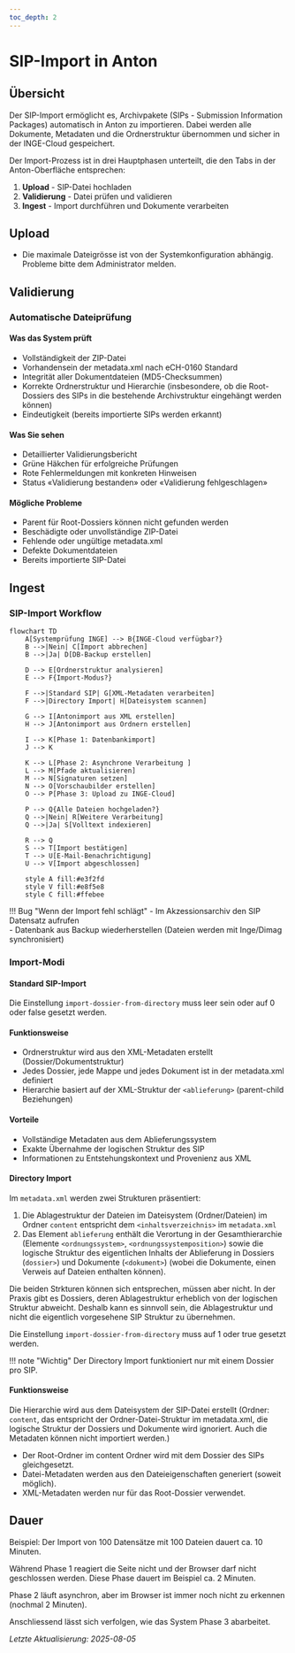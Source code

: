 ```yaml
---
toc_depth: 2
---
```


# SIP-Import in Anton

## Übersicht

Der SIP-Import ermöglicht es, Archivpakete (SIPs - Submission Information Packages) automatisch in Anton zu importieren. Dabei werden alle Dokumente, Metadaten und die Ordnerstruktur übernommen und sicher in der INGE-Cloud gespeichert.

Der Import-Prozess ist in drei Hauptphasen unterteilt, die den Tabs in der Anton-Oberfläche entsprechen:

1. **Upload** - SIP-Datei hochladen
2. **Validierung** - Datei prüfen und validieren  
3. **Ingest** - Import durchführen und Dokumente verarbeiten

## Upload

- Die maximale Dateigrösse ist von der Systemkonfiguration abhängig. Probleme bitte dem Administrator melden.

## Validierung

### Automatische Dateiprüfung

#### Was das System prüft

- Vollständigkeit der ZIP-Datei  
- Vorhandensein der metadata.xml nach eCH-0160 Standard  
- Integrität aller Dokumentdateien (MD5-Checksummen)  
- Korrekte Ordnerstruktur und Hierarchie (insbesondere, ob die Root-Dossiers des SIPs in die bestehende Archivstruktur eingehängt werden können)  
- Eindeutigkeit (bereits importierte SIPs werden erkannt)

#### Was Sie sehen

- Detaillierter Validierungsbericht  
- Grüne Häkchen für erfolgreiche Prüfungen  
- Rote Fehlermeldungen mit konkreten Hinweisen  
- Status «Validierung bestanden» oder «Validierung fehlgeschlagen»

#### Mögliche Probleme

- Parent für Root-Dossiers können nicht gefunden werden
- Beschädigte oder unvollständige ZIP-Datei  
- Fehlende oder ungültige metadata.xml  
- Defekte Dokumentdateien  
- Bereits importierte SIP-Datei

## Ingest

### SIP-Import Workflow

```mermaid
flowchart TD
    A[Systemprüfung INGE] --> B{INGE-Cloud verfügbar?}
    B -->|Nein| C[Import abbrechen]
    B -->|Ja| D[DB-Backup erstellen]
    
    D --> E[Ordnerstruktur analysieren]
    E --> F{Import-Modus?}
    
    F -->|Standard SIP| G[XML-Metadaten verarbeiten]
    F -->|Directory Import| H[Dateisystem scannen]
    
    G --> I[Antonimport aus XML erstellen]
    H --> J[Antonimport aus Ordnern erstellen]
    
    I --> K[Phase 1: Datenbankimport]
    J --> K
    
    K --> L[Phase 2: Asynchrone Verarbeitung ]
    L --> M[Pfade aktualisieren]
    M --> N[Signaturen setzen]
    N --> O[Vorschaubilder erstellen]
    O --> P[Phase 3: Upload zu INGE-Cloud]
    
    P --> Q{Alle Dateien hochgeladen?}
    Q -->|Nein| R[Weitere Verarbeitung]
    Q -->|Ja| S[Volltext indexieren]
    
    R --> Q
    S --> T[Import bestätigen]
    T --> U[E-Mail-Benachrichtigung]
    U --> V[Import abgeschlossen]
    
    style A fill:#e3f2fd
    style V fill:#e8f5e8
    style C fill:#ffebee
```

!!! Bug "Wenn der Import fehl schlägt" 
    - Im Akzessionsarchiv den SIP Datensatz aufrufen  
    - Datenbank aus Backup wiederherstellen (Dateien werden mit Inge/Dimag synchronisiert)  


### Import-Modi

#### Standard SIP-Import

Die Einstellung `import-dossier-from-directory` muss leer sein oder auf 0 oder false gesetzt werden.

#### Funktionsweise
- Ordnerstruktur wird aus den XML-Metadaten erstellt (Dossier/Dokumentstruktur)
- Jedes Dossier, jede Mappe und jedes Dokument ist in der metadata.xml definiert
- Hierarchie basiert auf der XML-Struktur der `<ablieferung>` (parent-child Beziehungen)

#### Vorteile
- Vollständige Metadaten aus dem Ablieferungssystem
- Exakte Übernahme der logischen Struktur des SIP
- Informationen zu Entstehungskontext und Provenienz aus XML

#### Directory Import

Im `metadata.xml` werden zwei Strukturen präsentiert:  

1) Die Ablagestruktur der Dateien im Dateisystem (Ordner/Dateien) im Ordner `content` entspricht dem `<inhaltsverzeichnis>` im `metadata.xml`  
2) Das Element `ablieferung` enthält die Verortung in der Gesamthierarchie (Elemente `<ordnungssystem>`, `<ordnungssystemposition>`) sowie die logische Struktur des eigentlichen Inhalts der Ablieferung in Dossiers (`dossier>`) und Dokumente (`<dokument>`) (wobei die Dokumente, einen Verweis auf Dateien enthalten können).

Die beiden Strkturen können sich entsprechen, müssen aber nicht. In der Praxis gibt es Dossiers, deren Ablagestruktur erheblich von der logischen Struktur abweicht. Deshalb kann es sinnvoll sein, die Ablagestruktur und nicht die eigentlich vorgesehene SIP Struktur zu übernehmen.

Die Einstellung `import-dossier-from-directory` muss  auf 1 oder true gesetzt werden.

!!! note "Wichtig"
    Der Directory Import funktioniert nur mit einem Dossier pro SIP.

#### Funktionsweise

Die Hierarchie wird aus dem Dateisystem der SIP-Datei erstellt (Ordner: `content`, das entspricht der Ordner-Datei-Struktur im metadata.xml, die logische Struktur der Dossiers und Dokumente wird ignoriert. Auch die Metadaten können nicht importiert werden.)

- Der Root-Ordner im content Ordner wird mit dem Dossier des SIPs gleichgesetzt.
- Datei-Metadaten werden aus den Dateieigenschaften generiert (soweit möglich).
- XML-Metadaten werden nur für das Root-Dossier verwendet.


## Dauer
Beispiel: Der Import von 100 Datensätze mit 100 Dateien dauert ca. 10 Minuten. 

Während Phase 1 reagiert die Seite nicht und der Browser darf nicht geschlossen werden. Diese Phase dauert im Beispiel ca. 2 Minuten.

Phase 2 läuft asynchron, aber im Browser ist immer noch nicht zu erkennen (nochmal 2 Minuten).

Anschliessend lässt sich verfolgen, wie das System Phase 3 abarbeitet. 


*Letzte Aktualisierung: 2025-08-05*
